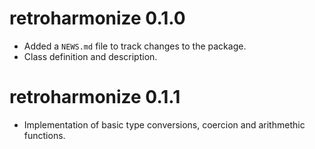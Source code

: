 # retroharmonize 0.1.0

* Added a `NEWS.md` file to track changes to the package.
* Class definition and description.

# retroharmonize 0.1.1
* Implementation of basic type conversions, coercion and arithmethic functions.
